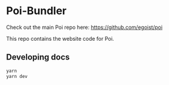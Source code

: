 # Poi-Bundler

Check out the main Poi repo here: https://github.com/egoist/poi

This repo contains the website code for Poi.

## Developing docs

```bash
yarn 
yarn dev
```
